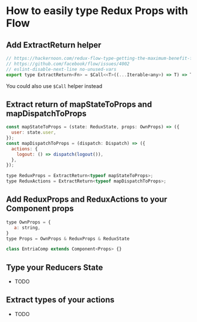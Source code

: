 # How to easily type Redux Props with Flow

## Add ExtractReturn helper

```jsx
// https://hackernoon.com/redux-flow-type-getting-the-maximum-benefit-from-the-fewest-key-strokes-5c006c54ec87
// https://github.com/facebook/flow/issues/4002
// eslint-disable-next-line no-unused-vars
export type ExtractReturn<Fn> = $Call<<T>((...Iterable<any>) => T) => T, Fn>;
```
You could also use `$Call` helper instead

## Extract return of mapStateToProps and mapDispatchToProps

```jsx
const mapStateToProps = (state: ReduxState, props: OwnProps) => ({
  user: state.user,
});
const mapDispatchToProps = (dispatch: Dispatch) => ({
  actions: {
    logout: () => dispatch(logout()),
  },
});

type ReduxProps = ExtractReturn<typeof mapStateToProps>;
type ReduxActions = ExtractReturn<typeof mapDispatchToProps>;
```

## Add ReduxProps and ReduxActions to your Component props

```jsx
type OwnProps = {
   a: string,
}
type Props = OwnProps & ReduxProps & ReduxState

class EntriaComp extends Component<Props> {}
```

## Type your Reducers State
- TODO

## Extract types of your actions
- TODO
